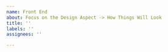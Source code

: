 ```yaml
---
name: Front End
about: Focus on the Design Aspect -> How Things Will Look
title: ''
labels: ''
assignees: ''

---
```



